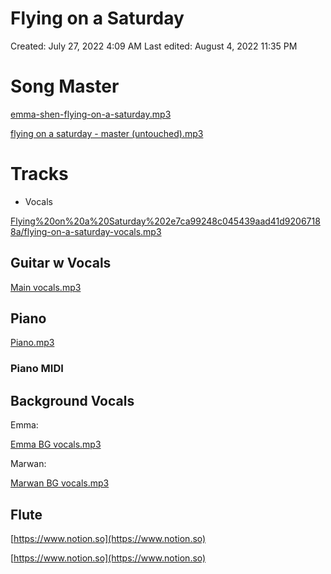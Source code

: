 # Flying on a Saturday

Created: July 27, 2022 4:09 AM
Last edited: August 4, 2022 11:35 PM

# Song Master

[emma-shen-flying-on-a-saturday.mp3](Flying%20on%20a%20Saturday%202e7ca99248c045439aad41d92067188a/emma-shen-flying-on-a-saturday.mp3)

[flying on a saturday - master (untouched).mp3](Flying%20on%20a%20Saturday%202e7ca99248c045439aad41d92067188a/flying_on_a_saturday_-_master_(untouched).mp3)

# Tracks

- Vocals
    
    

[Flying%20on%20a%20Saturday%202e7ca99248c045439aad41d92067188a/flying-on-a-saturday-vocals.mp3](Flying%20on%20a%20Saturday%202e7ca99248c045439aad41d92067188a/flying-on-a-saturday-vocals.mp3)

## Guitar w Vocals

[  Main vocals.mp3](Flying%20on%20a%20Saturday%202e7ca99248c045439aad41d92067188a/__Main_vocals.mp3)

## Piano

[  Piano.mp3](Flying%20on%20a%20Saturday%202e7ca99248c045439aad41d92067188a/__Piano.mp3)

### Piano MIDI

[](https://s3-us-west-2.amazonaws.com/secure.notion-static.com/030d9929-649b-40dc-a886-81597c90bb38/Piano_Midi.mid)

## Background Vocals

Emma:

[  Emma BG vocals.mp3](Flying%20on%20a%20Saturday%202e7ca99248c045439aad41d92067188a/__Emma_BG_vocals.mp3)

Marwan:

[  Marwan BG vocals.mp3](Flying%20on%20a%20Saturday%202e7ca99248c045439aad41d92067188a/__Marwan_BG_vocals.mp3)

## Flute

[https://www.notion.so](https://www.notion.so)

[https://www.notion.so](https://www.notion.so)